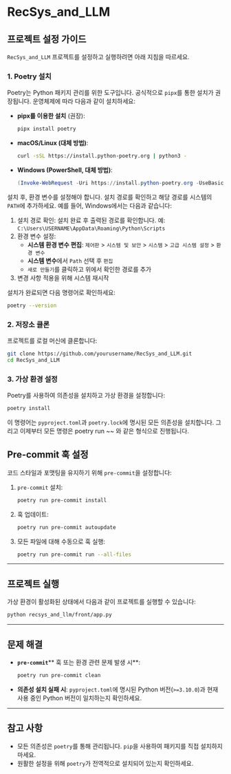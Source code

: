 # RecSys\_and\_LLM

## 프로젝트 설정 가이드

`RecSys_and_LLM` 프로젝트를 설정하고 실행하려면 아래 지침을 따르세요.

### 1. Poetry 설치

Poetry는 Python 패키지 관리를 위한 도구입니다. 공식적으로 `pipx`를 통한 설치가 권장됩니다. 운영체제에 따라 다음과 같이 설치하세요:

- **pipx를 이용한 설치** (권장):

  ```bash
  pipx install poetry
  ```

- **macOS/Linux (대체 방법)**:

  ```bash
  curl -sSL https://install.python-poetry.org | python3 -
  ```

- **Windows (PowerShell, 대체 방법)**:

  ```powershell
  (Invoke-WebRequest -Uri https://install.python-poetry.org -UseBasicParsing).Content | python -
  ```

설치 후, 환경 변수를 설정해야 합니다. 설치 경로를 확인하고 해당 경로를 시스템의 `PATH`에 추가하세요. 예를 들어, Windows에서는 다음과 같습니다:

1. 설치 경로 확인: 설치 완료 후 출력된 경로를 확인합니다. 예: `C:\Users\USERNAME\AppData\Roaming\Python\Scripts`
2. 환경 변수 설정:
   - **시스템 환경 변수 편집**: `제어판` > `시스템 및 보안` > `시스템` > `고급 시스템 설정` > `환경 변수`
   - **시스템 변수**에서 `Path` 선택 후 `편집`
   - `새로 만들기`를 클릭하고 위에서 확인한 경로를 추가
3. 변경 사항 적용을 위해 시스템 재시작

설치가 완료되면 다음 명령어로 확인하세요:

```bash
poetry --version
```

### 2. 저장소 클론

프로젝트를 로컬 머신에 클론합니다:

```bash
git clone https://github.com/yourusername/RecSys_and_LLM.git
cd RecSys_and_LLM
```

### 3. 가상 환경 설정

Poetry를 사용하여 의존성을 설치하고 가상 환경을 설정합니다:

```bash
poetry install
```

이 명령어는 `pyproject.toml`과 `poetry.lock`에 명시된 모든 의존성을 설치합니다. 그리고 이제부터 모든 명령은 poetry run ~~ 와 같은 형식으로 진행됩니다.


## Pre-commit 훅 설정

코드 스타일과 포맷팅을 유지하기 위해 `pre-commit`을 설정합니다:

1. `pre-commit` 설치:

   ```bash
   poetry run pre-commit install
   ```

2. 훅 업데이트:

   ```bash
   poetry run pre-commit autoupdate
   ```

3. 모든 파일에 대해 수동으로 훅 실행:

   ```bash
   poetry run pre-commit run --all-files
   ```

---

## 프로젝트 실행

가상 환경이 활성화된 상태에서 다음과 같이 프로젝트를 실행할 수 있습니다:

```bash
python recsys_and_llm/front/app.py
```

---

## 문제 해결

- **`pre-commit`**** 훅 또는 환경 관련 문제 발생 시**:

  ```bash
  poetry run pre-commit clean
  ```

- **의존성 설치 실패 시**: `pyproject.toml`에 명시된 Python 버전(`>=3.10.0`)과 현재 사용 중인 Python 버전이 일치하는지 확인하세요.

---

## 참고 사항

- 모든 의존성은 `poetry`를 통해 관리됩니다. `pip`을 사용하여 패키지를 직접 설치하지 마세요.
- 원활한 설정을 위해 `poetry`가 전역적으로 설치되어 있는지 확인하세요.

